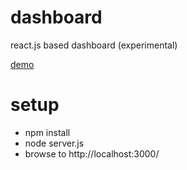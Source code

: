 # dashboard

react.js based dashboard (experimental)

[demo](http://wikicompany.org/dashboard/)

# setup

* npm install
* node server.js
* browse to http://localhost:3000/
